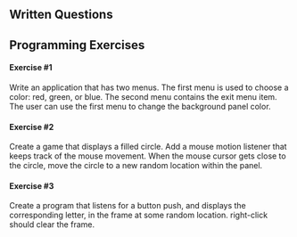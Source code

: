 ## Written Questions

## Programming Exercises

#### Exercise \#1
Write an application that has two menus. The first menu is used to choose a color: red, green, or blue. The second menu contains the exit menu item. The user can use the first menu to change the background panel color.

#### Exercise \#2
Create a game that displays a filled circle. Add a mouse motion listener that keeps track of the mouse movement. When the mouse cursor gets close to the circle, move the circle to a new random location within the panel.

#### Exercise \#3
Create a program that listens for a button push, and displays the corresponding letter, in the frame at some random location. right-click should clear the frame.
